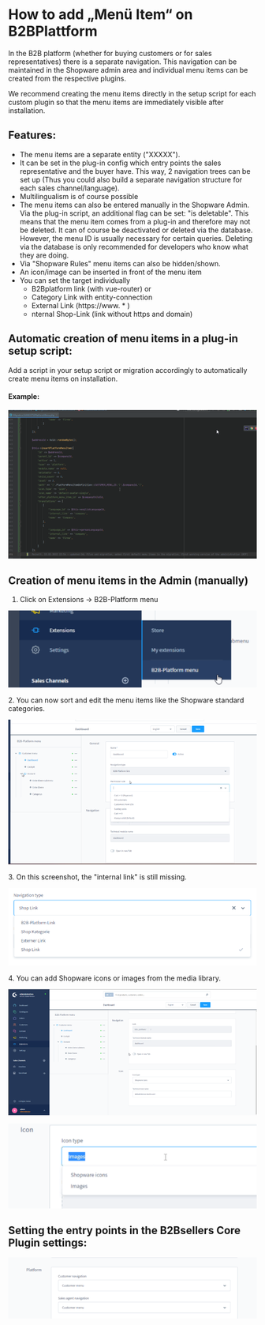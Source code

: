 # How to add „Menü Item“ on B2BPlattform

In the B2B platform (whether for buying customers or for sales representatives) there is a separate navigation. This navigation can be maintained in the Shopware admin area and individual menu items can be created from the respective plugins.

We recommend creating the menu items directly in the setup script for each custom plugin so that the menu items are immediately visible after installation.

## Features:

* The menu items are a separate entity ("XXXXX").
* It can be set in the plug-in config which entry points the sales representative and the buyer have. This way, 2 navigation trees can be set up (Thus you could also build a separate navigation structure for each sales channel/language).
* Multilingualism is of course possible
* The menu items can also be entered manually in the Shopware Admin. Via the plug-in script, an additional flag can be set: "is deletable". This means that the menu item comes from a plug-in and therefore may not be deleted. It can of course be deactivated or deleted via the database. However, the menu ID is usually necessary for certain queries. Deleting via the database is only recommended for developers who know what they are doing.
* Via "Shopware Rules" menu items can also be hidden/shown.
* An icon/image can be inserted in front of the menu item
* You can set the target individually
  * &#x20;B2Bplatform link (with vue-router) or
  * Category Link with entity-connection
  * External Link (https://www. \* )
  * nternal Shop-Link (link without https and domain)

## **Automatic creation of menu items in a plug-in setup script:**

Add a script in your setup script or migration accordingly to automatically create menu items on installation.

#### Example:

![](<../../.gitbook/assets/image (19).png>)

## **Creation of menu items in the Admin (manually)**

1. Click on Extensions -> B2B-Platform menu

![](<../../.gitbook/assets/image (12).png>)

2\. You can now sort and edit the menu items like the Shopware standard categories.

![](<../../.gitbook/assets/image (2).png>)

3\. On this screenshot, the "internal link" is still missing.

![](<../../.gitbook/assets/image (22).png>)

4\. You can add Shopware icons or images from the media library.



![](<../../.gitbook/assets/image (13).png>)



![](<../../.gitbook/assets/image (17).png>)

## Setting the entry points in the B2Bsellers Core Plugin settings:

![](<../../.gitbook/assets/image (16).png>)
